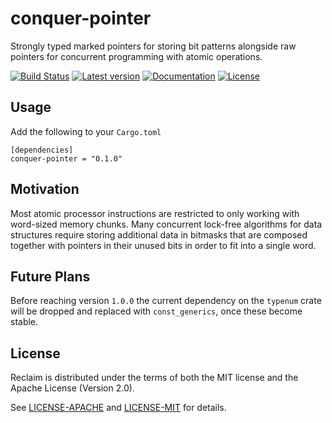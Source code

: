 # conquer-pointer

Strongly typed marked pointers for storing bit patterns alongside raw pointers
for concurrent programming with atomic operations.

[![Build Status](https://travis-ci.org/oliver-giersch/reclaim.svg?branch=master)](
https://travis-ci.org/oliver-giersch/conquer-pointer)
[![Latest version](https://img.shields.io/crates/v/conquer-pointer.svg)](
https://crates.io/crates/conquer-pointer)
[![Documentation](https://docs.rs/conquer-pointer/badge.svg)](https://docs.rs/conquer-pointer)
[![License](https://img.shields.io/badge/license-MIT%2FApache--2.0-blue.svg)](
https://github.com/oliver-giersch/conquer-pointer)

## Usage

Add the following to your `Cargo.toml`

```
[dependencies]
conquer-pointer = "0.1.0"
```

## Motivation

Most atomic processor instructions are restricted to only working with
word-sized memory chunks.
Many concurrent lock-free algorithms for data structures require storing
additional data in bitmasks that are composed together with pointers in their
unused bits in order to fit into a single word.

## Future Plans

Before reaching version `1.0.0` the current dependency on the `typenum` crate
will be dropped and replaced with `const_generics`, once these become stable.

## License

Reclaim is distributed under the terms of both the MIT license and the
Apache License (Version 2.0).

See [LICENSE-APACHE](LICENSE-APACHE) and [LICENSE-MIT](LICENSE-MIT) for details.
